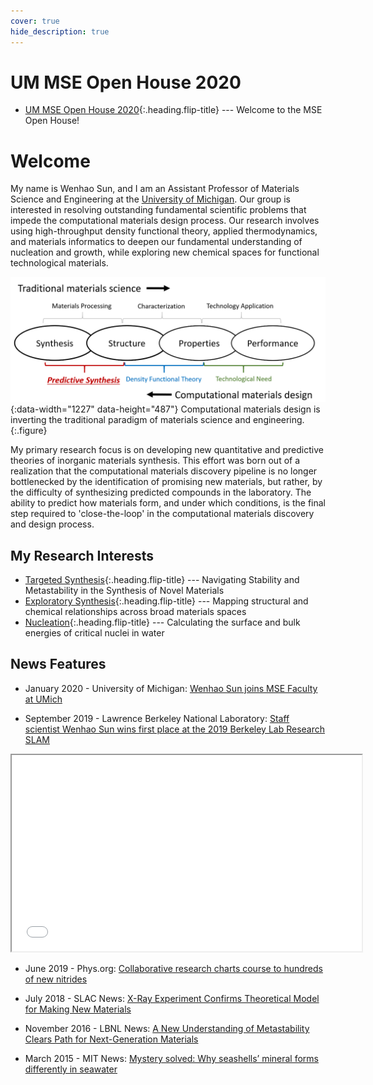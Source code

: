 ```yaml
---
cover: true
hide_description: true
---
```


# UM MSE Open House 2020
* [UM MSE Open House 2020]{:.heading.flip-title} --- Welcome to the MSE Open House!


# Welcome
My name is Wenhao Sun, and I am an Assistant Professor of Materials Science and Engineering at the [University of Michigan](http://mse.engin.umich.edu/people/whsun). Our group is interested in resolving outstanding fundamental scientific problems that impede the computational materials design process. Our research involves using high-throughput density functional theory, applied thermodynamics, and materials informatics to deepen our fundamental understanding of nucleation and growth, while exploring new chemical spaces for functional technological materials. 

![TheMap](/assets/img/InverseParadigm.png){:data-width="1227" data-height="487"}
Computational materials design is inverting the traditional paradigm of materials science and engineering. 
{:.figure}

My primary research focus is on developing new quantitative and predictive theories of inorganic materials synthesis. This effort was born out of a realization that the computational materials discovery pipeline is no longer bottlenecked by the identification of promising new materials, but rather, by the difficulty of synthesizing predicted compounds in the laboratory. The ability to predict how materials form, and under which conditions, is the final step required to 'close-the-loop' in the computational materials discovery and design process. 


## My Research Interests
* [Targeted Synthesis]{:.heading.flip-title} --- Navigating Stability and Metastability in the Synthesis of Novel Materials
* [Exploratory Synthesis]{:.heading.flip-title} --- Mapping structural and chemical relationships across broad materials spaces
* [Nucleation]{:.heading.flip-title} --- Calculating the surface and bulk energies of critical nuclei in water

## News Features

* January 2020 - University of Michigan: [Wenhao Sun joins MSE Faculty at UMich](http://mse.engin.umich.edu/about/news/wenhao-sun-joins-mse-faculty)

* September 2019 - Lawrence Berkeley National Laboratory: [Staff scientist Wenhao Sun wins first place at the 2019 Berkeley Lab Research SLAM](https://ceder.berkeley.edu/news/staff-scientist-wenhao-sun-wins-first-place-at-the-2019-berkeley-lab-research-slam/)

<p style="text-align: center;"><iframe src="//www.youtube.com/embed/LsbCYwo_7jk" width="560" height="314" allowfullscreen="allowfullscreen"></iframe></p>

* June 2019 - Phys.org: [Collaborative research charts course to hundreds of new nitrides](https://phys.org/news/2019-06-collaborative-hundreds-nitrides.html)

* July 2018 - SLAC News: [X-Ray Experiment Confirms Theoretical Model for Making New Materials](https://www6.slac.stanford.edu/news/2018-07-02-x-ray-experiment-confirms-theoretical-model-making-new-materials.aspx)

* November 2016 - LBNL News: [A New Understanding of Metastability Clears Path for Next-Generation Materials](https://newscenter.lbl.gov/2016/11/18/new-understanding-metastability-clears-path-next-generation-materials/)

* March 2015 - MIT News: [Mystery solved: Why seashells’ mineral forms differently in seawater](http://news.mit.edu/2015/why-seashell-mineral-forms-differently-in-seawater-0302)

[UM MSE Open House 2020]: docs/MSE_Open_House.md
[Targeted Synthesis]: docs/targetedsynthesis.md
[Exploratory Synthesis]: docs/exploratorysynthesis.md
[Nucleation]: docs/nucleation.md